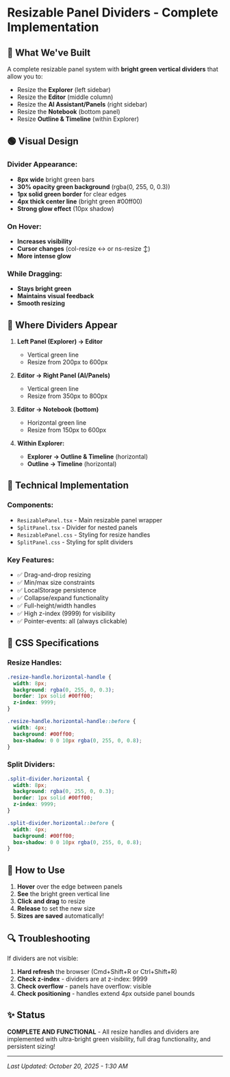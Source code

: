 # Resizable Panel Dividers - Complete Implementation

## 🎯 What We've Built

A complete resizable panel system with **bright green vertical dividers** that allow you to:
- Resize the **Explorer** (left sidebar) 
- Resize the **Editor** (middle column)
- Resize the **AI Assistant/Panels** (right sidebar)
- Resize the **Notebook** (bottom panel)
- Resize **Outline & Timeline** (within Explorer)

## 🟢 Visual Design

### Divider Appearance:
- **8px wide** bright green bars
- **30% opacity green background** (rgba(0, 255, 0, 0.3))
- **1px solid green border** for clear edges
- **4px thick center line** (bright green #00ff00)
- **Strong glow effect** (10px shadow)

### On Hover:
- **Increases visibility**
- **Cursor changes** (col-resize ↔ or ns-resize ↕)
- **More intense glow**

### While Dragging:
- **Stays bright green**
- **Maintains visual feedback**
- **Smooth resizing**

## 📍 Where Dividers Appear

1. **Left Panel (Explorer) → Editor**
   - Vertical green line
   - Resize from 200px to 600px

2. **Editor → Right Panel (AI/Panels)**
   - Vertical green line
   - Resize from 350px to 800px

3. **Editor → Notebook (bottom)**
   - Horizontal green line
   - Resize from 150px to 600px

4. **Within Explorer:**
   - **Explorer → Outline & Timeline** (horizontal)
   - **Outline → Timeline** (horizontal)

## 🔧 Technical Implementation

### Components:
- `ResizablePanel.tsx` - Main resizable panel wrapper
- `SplitPanel.tsx` - Divider for nested panels
- `ResizablePanel.css` - Styling for resize handles
- `SplitPanel.css` - Styling for split dividers

### Key Features:
- ✅ Drag-and-drop resizing
- ✅ Min/max size constraints
- ✅ LocalStorage persistence
- ✅ Collapse/expand functionality
- ✅ Full-height/width handles
- ✅ High z-index (9999) for visibility
- ✅ Pointer-events: all (always clickable)

## 🎨 CSS Specifications

### Resize Handles:
```css
.resize-handle.horizontal-handle {
  width: 8px;
  background: rgba(0, 255, 0, 0.3);
  border: 1px solid #00ff00;
  z-index: 9999;
}

.resize-handle.horizontal-handle::before {
  width: 4px;
  background: #00ff00;
  box-shadow: 0 0 10px rgba(0, 255, 0, 0.8);
}
```

### Split Dividers:
```css
.split-divider.horizontal {
  width: 8px;
  background: rgba(0, 255, 0, 0.3);
  border: 1px solid #00ff00;
  z-index: 9999;
}

.split-divider.horizontal::before {
  width: 4px;
  background: #00ff00;
  box-shadow: 0 0 10px rgba(0, 255, 0, 0.8);
}
```

## 🚀 How to Use

1. **Hover** over the edge between panels
2. **See** the bright green vertical line
3. **Click and drag** to resize
4. **Release** to set the new size
5. **Sizes are saved** automatically!

## 🔍 Troubleshooting

If dividers are not visible:
1. **Hard refresh** the browser (Cmd+Shift+R or Ctrl+Shift+R)
2. **Check z-index** - dividers are at z-index: 9999
3. **Check overflow** - panels have overflow: visible
4. **Check positioning** - handles extend 4px outside panel bounds

## ✨ Status

**COMPLETE AND FUNCTIONAL** - All resize handles and dividers are implemented with ultra-bright green visibility, full drag functionality, and persistent sizing!

---

*Last Updated: October 20, 2025 - 1:30 AM*

